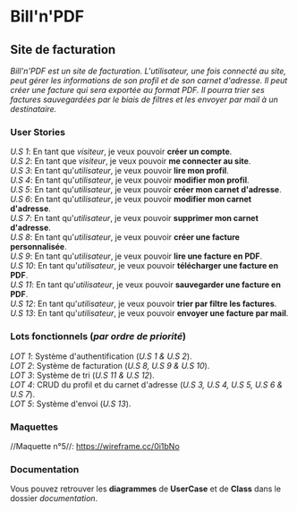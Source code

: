 # Bill'n'PDF
## Site de facturation

*Bill'n'PDF est un site de facturation. L'utilisateur, une fois connecté au site, peut gérer les informations de son profil et de son carnet d'adresse. Il peut créer une facture qui sera exportée au format PDF. Il pourra trier ses factures sauvegardées par le biais de filtres et les envoyer par mail à un destinataire.*

### User Stories

_U.S 1_: En tant que *visiteur*, je veux pouvoir **créer un compte**.  
_U.S 2_: En tant que *visiteur*, je veux pouvoir **me connecter au site**.  
_U.S 3_: En tant qu'*utilisateur*, je veux pouvoir **lire mon profil**.  
_U.S 4_: En tant qu'*utilisateur*, je veux pouvoir **modifier mon profil**.  
_U.S 5_: En tant qu'*utilisateur*, je veux pouvoir **créer mon carnet d'adresse**.  
_U.S 6_: En tant qu'*utilisateur*, je veux pouvoir **modifier mon carnet d'adresse**.  
_U.S 7_: En tant qu'*utilisateur*, je veux pouvoir **supprimer mon carnet d'adresse**.  
_U.S 8_: En tant qu'*utilisateur*, je veux pouvoir **créer une facture personnalisée**.  
_U.S 9_: En tant qu'*utilisateur*, je veux pouvoir **lire une facture en PDF**.  
_U.S 10_: En tant qu'*utilisateur*, je veux pouvoir **télécharger une facture en PDF**.  
_U.S 11_: En tant qu'*utilisateur*, je veux pouvoir **sauvegarder une facture en PDF**.  
_U.S 12_: En tant qu'*utilisateur*, je veux pouvoir **trier par filtre les factures**.  
_U.S 13_: En tant qu'*utilisateur*, je veux pouvoir **envoyer une facture par mail**.  

### Lots fonctionnels (*par ordre de priorité*)

_LOT 1_: Système d'authentification (*U.S 1 & U.S 2*).  
_LOT 2_: Système de facturation (*U.S 8, U.S 9 & U.S 10*).  
_LOT 3_: Système de tri (*U.S 11 & U.S 12*).  
_LOT 4_: CRUD du profil et du carnet d'adresse (*U.S 3, U.S 4, U.S 5, U.S 6 & U.S 7*).  
_LOT 5_: Système d'envoi (*U.S 13*).

### Maquettes

//Maquette n°5//: https://wireframe.cc/0i1bNo  

### Documentation

Vous pouvez retrouver les **diagrammes** de **UserCase** et de **Class** dans le dossier *documentation*. 